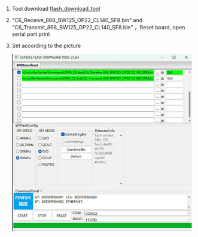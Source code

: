 1. Tool download  [flash_download_tool](https://www.espressif.com/en/support/download/other-tools)


2. "C6_Receive_868_BW125_OP22_CL140_SF8.bin" and "C6_Transmit_868_BW125_OP22_CL140_SF8.bin"
 ，Reset board, open serial port print

3. Set according to the picture 

    ![](./SETTING.jpg)


